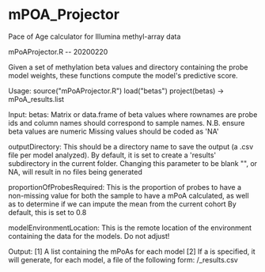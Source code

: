 # mPOA_Projector
Pace of Age calculator for Illumina methyl-array data

 mPoAProjector.R -- 20200220
 
 Given a set of methylation beta values and directory containing the probe
 model weights, these functions compute the model's predictive score.
 
 Usage:
   source("mPoAProjector.R")
   load("betas")
   project(betas) -> mPoA_results.list

 Input:
   betas:
     Matrix or data.frame of beta values where rownames are probe ids and
     column names should correspond to sample names.
     N.B. ensure beta values are numeric
     Missing values should be coded as 'NA'

   outputDirectory:
     This should be a directory name to save the output (a .csv file per model analyzed).
     By default, it is set to create a 'results' subdirectory in the current folder.
     Changing this parameter to be blank "", or NA, will result in no files being generated
  
   proportionOfProbesRequired:
     This is the proportion of probes to have a non-missing value for both the sample to have a
     mPoA calculated, as well as to determine if we can impute the mean from the current cohort
     By default, this is set to 0.8
  
   modelEnvironmentLocation: 
     This is the remote location of the environment containing the data for the models.  Do not adjust!
  
 Output:
   [1] A list containing the mPoAs for each model
   [2] If a <outputDirectory> is specified, it will generate, for each model, 
       a file of the following form: <outputdir>/<model>_results.csv

